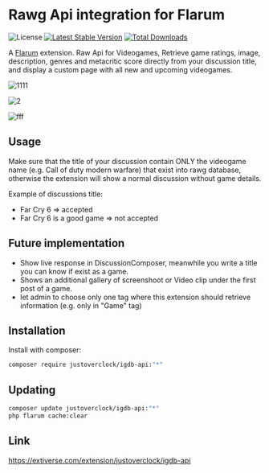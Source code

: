 # Rawg Api integration for Flarum

![License](https://img.shields.io/badge/license-0BSD-blue.svg) [![Latest Stable Version](https://img.shields.io/packagist/v/justoverclock/igdb-api.svg)](https://packagist.org/packages/justoverclock/igdb-api) [![Total Downloads](https://img.shields.io/packagist/dt/justoverclock/igdb-api.svg)](https://packagist.org/packages/justoverclock/igdb-api)

A [Flarum](http://flarum.org) extension. Raw Api for Videogames, Retrieve game ratings, image, description, genres and metacritic score directly from your discussion title, and display a custom page with all new and upcoming videogames.

![1111](https://user-images.githubusercontent.com/79002016/135722155-cf77febc-f69a-4e98-8fa0-fb36630cad97.png)

![2](https://user-images.githubusercontent.com/79002016/135722162-4030865b-1e4d-4219-9f79-98037e0367ac.png)

![fff](https://user-images.githubusercontent.com/79002016/135755667-3cb6f665-89c3-40f0-b274-ab3b6e0e4c31.png)


## Usage

Make sure that the title of your discussion contain ONLY the videogame name (e.g. Call of duty modern warfare) that exist into rawg database, otherwise the extension will show a normal discussion without game details.

Example of discussions title:

- Far Cry 6 => accepted
- Far Cry 6 is a good game => not accepted

## Future implementation

- Show live response in DiscussionComposer, meanwhile you write a title you can know if exist as a game.
- Shows an additional gallery of screenshoot or Video clip under the first post of a game.
- let admin to choose only one tag where this extension should retrieve information (e.g. only in "Game" tag)

## Installation

Install with composer:

```sh
composer require justoverclock/igdb-api:"*"
```

## Updating

```sh
composer update justoverclock/igdb-api:"*"
php flarum cache:clear
```

## Link

https://extiverse.com/extension/justoverclock/igdb-api
